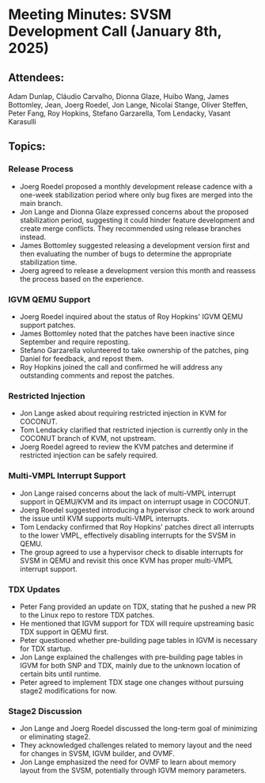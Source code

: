 # Meeting Minutes: SVSM Development Call (January 8th, 2025)

## Attendees:

Adam Dunlap, Cláudio Carvalho, Dionna Glaze, Huibo Wang, James Bottomley, Jean, Joerg Roedel, Jon Lange, Nicolai Stange, Oliver Steffen, Peter Fang, Roy Hopkins, Stefano Garzarella, Tom Lendacky, Vasant Karasulli

## Topics:

### Release Process

* Joerg Roedel proposed a monthly development release cadence with a one-week stabilization period where only bug fixes are merged into the main branch.
* Jon Lange and Dionna Glaze expressed concerns about the proposed stabilization period, suggesting it could hinder feature development and create merge conflicts. They recommended using release branches instead.
* James Bottomley suggested releasing a development version first and then evaluating the number of bugs to determine the appropriate stabilization time.
* Joerg agreed to release a development version this month and reassess the process based on the experience.

### IGVM QEMU Support

* Joerg Roedel inquired about the status of Roy Hopkins' IGVM QEMU support patches.
* James Bottomley noted that the patches have been inactive since September and require reposting.
* Stefano Garzarella volunteered to take ownership of the patches, ping Daniel for feedback, and repost them.
* Roy Hopkins joined the call and confirmed he will address any outstanding comments and repost the patches.

### Restricted Injection

* Jon Lange asked about requiring restricted injection in KVM for COCONUT.
* Tom Lendacky clarified that restricted injection is currently only in the COCONUT branch of KVM, not upstream.
* Joerg Roedel agreed to review the KVM patches and determine if restricted injection can be safely required.

### Multi-VMPL Interrupt Support

* Jon Lange raised concerns about the lack of multi-VMPL interrupt support in QEMU/KVM and its impact on interrupt usage in COCONUT.
* Joerg Roedel suggested introducing a hypervisor check to work around the issue until KVM supports multi-VMPL interrupts.
* Tom Lendacky confirmed that Roy Hopkins' patches direct all interrupts to the lower VMPL, effectively disabling interrupts for the SVSM in QEMU.
* The group agreed to use a hypervisor check to disable interrupts for SVSM in QEMU and revisit this once KVM has proper multi-VMPL interrupt support.

### TDX Updates

* Peter Fang provided an update on TDX, stating that he pushed a new PR to the Linux repo to restore TDX patches.
* He mentioned that IGVM support for TDX will require upstreaming basic TDX support in QEMU first.
* Peter questioned whether pre-building page tables in IGVM is necessary for TDX startup.
* Jon Lange explained the challenges with pre-building page tables in IGVM for both SNP and TDX, mainly due to the unknown location of certain bits until runtime.
* Peter agreed to implement TDX stage one changes without pursuing stage2 modifications for now.

### Stage2 Discussion

* Jon Lange and Joerg Roedel discussed the long-term goal of minimizing or eliminating stage2.
* They acknowledged challenges related to memory layout and the need for changes in SVSM, IGVM builder, and OVMF.
* Jon Lange emphasized the need for OVMF to learn about memory layout from the SVSM, potentially through IGVM memory parameters.
